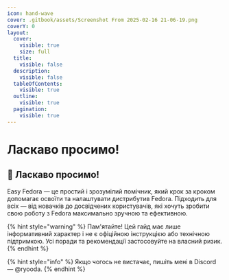 ```yaml
---
icon: hand-wave
cover: .gitbook/assets/Screenshot From 2025-02-16 21-06-19.png
coverY: 0
layout:
  cover:
    visible: true
    size: full
  title:
    visible: false
  description:
    visible: false
  tableOfContents:
    visible: true
  outline:
    visible: true
  pagination:
    visible: true
---
```


# Ласкаво просимо!

## 👋 **Ласкаво просимо!**

Easy Fedora — це простий і зрозумілий помічник, який крок за кроком допомагає освоїти та налаштувати дистрибутив Fedora. Підходить для всіх — від новачків до досвідчених користувачів, які хочуть зробити свою роботу з Fedora максимально зручною та ефективною.

{% hint style="warning" %}
Пам'ятайте! Цей гайд має лише інформативний характер і не є офіційною інструкцією або технічною підтримкою. Усі поради та рекомендації застосовуйте на власний ризик.
{% endhint %}

{% hint style="info" %}
Якщо чогось не вистачає, пишіть мені в Discord — @ryooda.
{% endhint %}

<figure><img src=".gitbook/assets/image (88).png" alt=""><figcaption></figcaption></figure>
